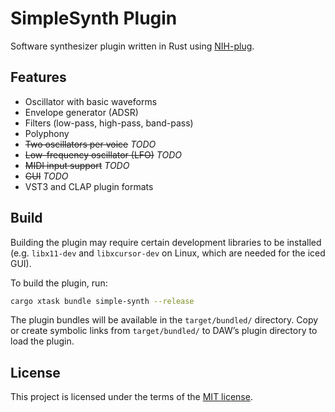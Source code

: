 # SimpleSynth Plugin
Software synthesizer plugin written in Rust using [NIH-plug](https://github.com/robbert-vdh/nih-plug).

## Features
- Oscillator with basic waveforms
- Envelope generator (ADSR)
- Filters (low-pass, high-pass, band-pass)
- Polyphony
- ~~Two oscillators per voice~~ *TODO*
- ~~Low-frequency oscillator (LFO)~~ *TODO*
- ~~MIDI input support~~ *TODO*
- ~~GUI~~ *TODO*
- VST3 and CLAP plugin formats

## Build
Building the plugin may require certain development libraries to be installed (e.g. `libx11-dev` and `libxcursor-dev` on Linux, which are needed for the iced GUI).

To build the plugin, run:
```bash
cargo xtask bundle simple-synth --release
```

The plugin bundles will be available in the `target/bundled/` directory.
Copy or create symbolic links from `target/bundled/` to DAW’s plugin directory to load the plugin.

## License
This project is licensed under the terms of the [MIT license](https://github.com/mrnto/simple-synth/blob/main/LICENSE).
